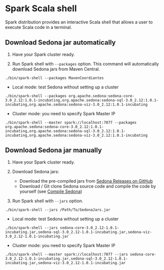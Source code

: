 # Spark Scala shell
Spark distribution provides an interactive Scala shell that allows a user to execute Scala code in a terminal.

## Download Sedona jar automatically

1. Have your Spark cluster ready.

2. Run Spark shell with `--packages` option. This command will automatically download Sedona jars from Maven Central.
```
./bin/spark-shell --packages MavenCoordiantes
```

* Local mode: test Sedona without setting up a cluster
```
./bin/spark-shell --packages org.apache.sedona:sedona-core-3.0_2.12:1.0.1-incubating,org.apache.sedona:sedona-sql-3.0_2.12:1.0.1-incubating,org.apache.sedona:sedona-viz-3.0_2.12:1.0.1-incubating
```
  
* Cluster mode: you need to specify Spark Master IP
```
./bin/spark-shell --master spark://localhost:7077 --packages org.apache.sedona:sedona-core-3.0_2.12:1.0.1-incubating,org.apache.sedona:sedona-sql-3.0_2.12:1.0.1-incubating,org.apache.sedona:sedona-viz-3.0_2.12:1.0.1-incubating
```
  
## Download Sedona jar manually
1. Have your Spark cluster ready.

2. Download Sedona jars:
	* Download the pre-compiled jars from [Sedona Releases on GitHub](https://github.com/apache/incubator-sedona/releases)
	* Download / Git clone Sedona source code and compile the code by yourself (see [Compile Sedona](/download/compile))
3. Run Spark shell with `--jars` option.
```
./bin/spark-shell --jars /Path/To/SedonaJars.jar
```
 
* Local mode: test Sedona without setting up a cluster
```
./bin/spark-shell --jars sedona-core-3.0_2.12-1.0.1-incubating.jar,sedona-sql-3.0_2.12-1.0.1-incubating.jar,sedona-viz-3.0_2.12-1.0.1-incubating.jar
```
  
* Cluster mode: you need to specify Spark Master IP  
```
./bin/spark-shell --master spark://localhost:7077 --jars sedona-core-3.0_2.12-1.0.1-incubating.jar,sedona-sql-3.0_2.12-1.0.1-incubating.jar,sedona-viz-3.0_2.12-1.0.1-incubating.jar
```
